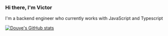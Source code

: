 ### Hi there, I'm Victor

I'm a backend engineer who currently works with JavaScript and Typescript


[![Douye's GitHub stats](https://github-readme-stats.vercel.app/api?username=Douyemiene&show_icons=true&theme=dark)](https://github.com/anuraghazra/github-readme-stats)


<!--
**Douyemiene/Douyemiene** is a ✨ _special_ ✨ repository because its `README.md` (this file) appears on your GitHub profile.

Here are some ideas to get you started:

- 🔭 I’m currently working on ...
- 🌱 I’m currently learning ...
- 👯 I’m looking to collaborate on ...
- 🤔 I’m looking for help with ...
- 💬 Ask me about ...
- 📫 How to reach me: ...
- 😄 Pronouns: ...
- ⚡ Fun fact: ...
-->
